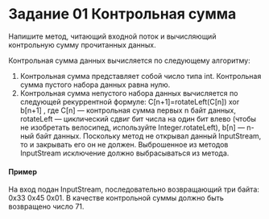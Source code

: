 # Задание 01 Контрольная сумма

Напишите метод, читающий входной поток и вычисляющий контрольную сумму прочитанных данных.

Контрольная сумма данных вычисляется по следующему алгоритму:

1. Контрольная сумма представляет собой число типа int. Контрольная сумма пустого набора данных равна нулю.
2. Контрольная сумма непустого набора данных вычисляется по следующей рекуррентной формуле:
C\[n+1\]=rotateLeft(C\[n\]) xor b\[n+1\] , где C\[n\] — контрольная сумма первых n байт данных,
rotateLeft — циклический сдвиг бит числа на один бит влево
(чтобы не изобретать велосипед, используйте Integer.rotateLeft), b\[n\] — n-ный байт данных.
Поскольку метод не открывал данный InputStream, то и закрывать его он не должен.
 Выброшенное из методов InputStream исключение должно выбрасываться из метода.

#### Пример
На вход подан InputStream, последовательно возвращающий три байта: 0x33 0x45 0x01. В качестве контрольной суммы должно быть возвращено число 71.
